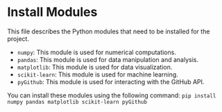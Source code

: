 # Install Modules
This file describes the Python modules that need to be installed for the project.
- `numpy`: This module is used for numerical computations.
- `pandas`: This module is used for data manipulation and analysis.
- `matplotlib`: This module is used for data visualization.
- `scikit-learn`: This module is used for machine learning.
- `pyGithub`: This module is used for interacting with the GitHub API.

You can install these modules using the following command: `pip install numpy pandas matplotlib scikit-learn pyGithub`

